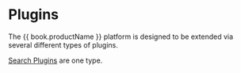 # Plugins

The {{ book.productName }} platform is designed to be extended via several different types of plugins.

[Search Plugins](search-plugins.md) are one type.

